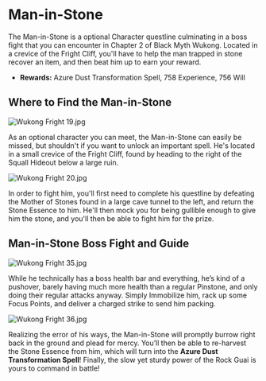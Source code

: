 # Man-in-Stone

The Man-in-Stone is a optional Character questline culminating in a boss fight that you can encounter in Chapter 2 of Black Myth Wukong. Located in a crevice of the Fright Cliff, you'll have to help the man trapped in stone recover an item, and then beat him up to earn your reward. 

  * **Rewards:** Azure Dust Transformation Spell, 758 Experience, 756 Will

## Where to Find the Man-in-Stone

![Wukong Fright 19.jpg](https://oyster.ignimgs.com/mediawiki/apis.ign.com/black-myth-wukong/f/f3/Wukong_Fright_19.jpg)

As an optional character you can meet, the Man-in-Stone can easily be missed, but shouldn't if you want to unlock an important spell. He's located in a small crevice of the Fright Cliff, found by heading to the right of the Squall Hideout below a large ruin. 

![Wukong Fright 20.jpg](https://oyster.ignimgs.com/mediawiki/apis.ign.com/black-myth-wukong/2/28/Wukong_Fright_20.jpg)

In order to fight him, you'll first need to complete his questline by defeating the Mother of Stones found in a large cave tunnel to the left, and return the Stone Essence to him. He'll then mock you for being gullible enough to give him the stone, and you'll then be able to fight him for the prize. 

## Man-in-Stone Boss Fight and Guide

![Wukong Fright 35.jpg](https://oyster.ignimgs.com/mediawiki/apis.ign.com/black-myth-wukong/3/32/Wukong_Fright_35.jpg)

While he technically has a boss health bar and everything, he’s kind of a pushover, barely having much more health than a regular Pinstone, and only doing their regular attacks anyway. Simply Immobilize him, rack up some Focus Points, and deliver a charged strike to send him packing. 

![Wukong Fright 36.jpg](https://oyster.ignimgs.com/mediawiki/apis.ign.com/black-myth-wukong/5/51/Wukong_Fright_36.jpg)

Realizing the error of his ways, the Man-in-Stone will promptly burrow right back in the ground and plead for mercy. You’ll then be able to re-harvest the Stone Essence from him, which will turn into the **Azure Dust Transformation Spell**! Finally, the slow yet sturdy power of the Rock Guai is yours to command in battle! 

